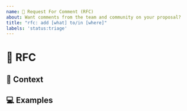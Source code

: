 ```yaml
---
name: 💬 Request For Comment (RFC)
about: Want comments from the team and community on your proposal?
title: "rfc: add [what] to/in [where]"
labels: 'status:triage'
---
```


<!---
Thanks for filing an issue 😄 ! Before you submit, please read the following:

Search open/closed issues before submitting. Someone may have created a similar RFC before.
-->

# 💬 RFC

<!--- Provide a detailed summary of the feature here -->

## 🔦 Context

<!--- What are you trying to accomplish? How has not having this feature affected you? -->
<!--- What alternatives have you considered? What are you trying to accomplish? -->
<!--- Providing context helps us come up with a solution that is most useful in the real world -->

## 💻 Examples

<!-- Examples help us understand the requested feature better -->
<!-- Attach screenshots or images if they would add detail to your request -->